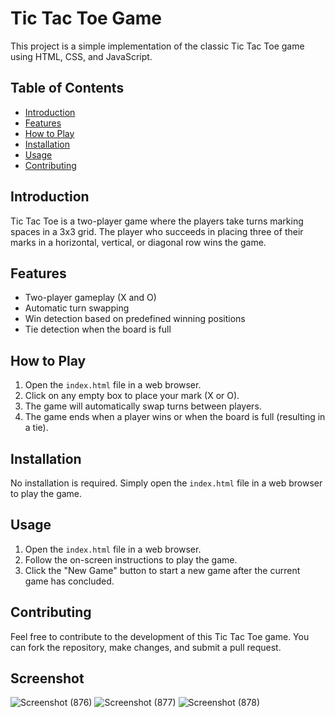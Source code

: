 # Tic Tac Toe Game

This project is a simple implementation of the classic Tic Tac Toe game using HTML, CSS, and JavaScript.

## Table of Contents
- [Introduction](#introduction)
- [Features](#features)
- [How to Play](#how-to-play)
- [Installation](#installation)
- [Usage](#usage)
- [Contributing](#contributing)

## Introduction

Tic Tac Toe is a two-player game where the players take turns marking spaces in a 3x3 grid. The player who succeeds in placing three of their marks in a horizontal, vertical, or diagonal row wins the game.

## Features

- Two-player gameplay (X and O)
- Automatic turn swapping
- Win detection based on predefined winning positions
- Tie detection when the board is full

## How to Play

1. Open the `index.html` file in a web browser.
2. Click on any empty box to place your mark (X or O).
3. The game will automatically swap turns between players.
4. The game ends when a player wins or when the board is full (resulting in a tie).

## Installation

No installation is required. Simply open the `index.html` file in a web browser to play the game.

## Usage

1. Open the `index.html` file in a web browser.
2. Follow the on-screen instructions to play the game.
3. Click the "New Game" button to start a new game after the current game has concluded.

## Contributing

Feel free to contribute to the development of this Tic Tac Toe game. You can fork the repository, make changes, and submit a pull request.

## Screenshot

![Screenshot (876)](https://github.com/raza-m01/Tic-Tac-Toe/assets/113848902/eb2b2d31-d12b-4c18-bcb6-57cb7ceff0df)
![Screenshot (877)](https://github.com/raza-m01/Tic-Tac-Toe/assets/113848902/c8744a2c-799b-4d27-9435-79aad68e8b30)
![Screenshot (878)](https://github.com/raza-m01/Tic-Tac-Toe/assets/113848902/0995ba65-ac8d-414d-a76d-4b7d105cfef6)



